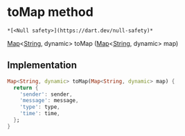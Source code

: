 


# toMap method




    *[<Null safety>](https://dart.dev/null-safety)*




[Map](https://api.flutter.dev/flutter/dart-core/Map-class.html)&lt;[String](https://api.flutter.dev/flutter/dart-core/String-class.html), dynamic> toMap
([Map](https://api.flutter.dev/flutter/dart-core/Map-class.html)&lt;[String](https://api.flutter.dev/flutter/dart-core/String-class.html), dynamic> map)








## Implementation

```dart
Map<String, dynamic> toMap(Map<String, dynamic> map) {
  return {
    'sender': sender,
    'message': message,
    'type': type,
    'time': time,
  };
}
```







